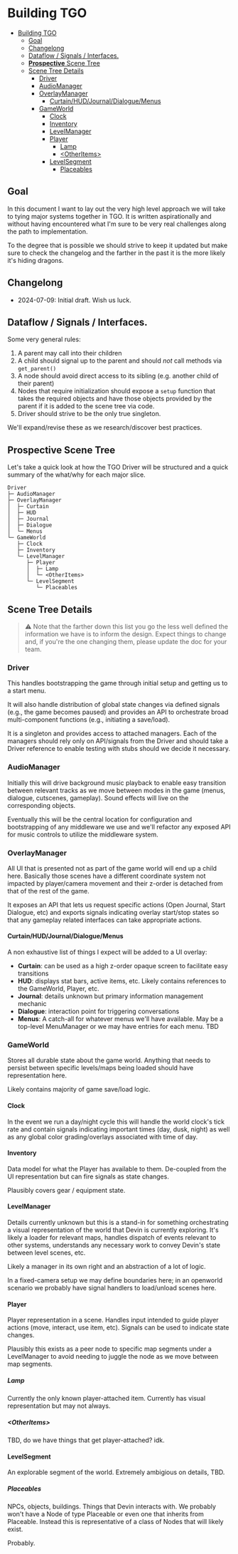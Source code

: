 # Building TGO

- [Building TGO](#building-tgo)
  - [Goal](#goal)
  - [Changelong](#changelong)
  - [Dataflow / Signals / Interfaces.](#dataflow--signals--interfaces)
  - [**Prospective** Scene Tree](#prospective-scene-tree)
  - [Scene Tree Details](#scene-tree-details)
    - [Driver](#driver)
    - [AudioManager](#audiomanager)
    - [OverlayManager](#overlaymanager)
      - [Curtain/HUD/Journal/Dialogue/Menus](#curtainhudjournaldialoguemenus)
    - [GameWorld](#gameworld)
      - [Clock](#clock)
      - [Inventory](#inventory)
      - [LevelManager](#levelmanager)
      - [Player](#player)
        - [Lamp](#lamp)
        - [\<OtherItems\>](#otheritems)
      - [LevelSegment](#levelsegment)
        - [Placeables](#placeables)

## Goal
In this document I want to lay out the very high level approach we will take to
tying major systems together in TGO. It is written aspirationally and without
having encountered what I'm sure to be very real challenges along the path to
implementation.

To the degree that is possible we should strive to keep it updated but make
sure to check the changelog and the farther in the past it is the more likely
it's hiding dragons.

## Changelong
- 2024-07-09: Initial draft. Wish us luck.

## Dataflow / Signals / Interfaces.

Some very general rules:

1. A parent may call into their children
2. A child should signal up to the parent and should _not_ call methods via `get_parent()`
3. A node should avoid direct access to its sibling (e.g. another child of their parent)
4. Nodes that require initialization should expose a `setup` function that takes the
   required objects and have those objects provided by the parent if it is added to
   the scene tree via code.
5. Driver should strive to be the only true singleton.

We'll expand/revise these as we research/discover best practices.

## **Prospective** Scene Tree

Let's take a quick look at how the TGO Driver will be structured and a quick
summary of the what/why for each major slice.

```
Driver
├─ AudioManager
├─ OverlayManager
│  ├─ Curtain
│  ├─ HUD
│  ├─ Journal
│  ├─ Dialogue
│  └─ Menus
└─ GameWorld
   ├─ Clock
   ├─ Inventory
   └─ LevelManager
      ├─ Player
      │  ├─ Lamp
      │  └─ <OtherItems>
      └─ LevelSegment
         └─ Placeables
```

## Scene Tree Details

> :warning: Note that the farther down this list you go the less
> well defined the information we have is to inform the design.
> Expect things to change and, if you're the one changing them,
> please update the doc for your team.

### Driver

This handles bootstrapping the game through initial setup and getting us to a
start menu.

It will also handle distribution of global state changes via defined signals
(e.g., the game becomes paused) and provides an API to orchestrate broad multi-component
functions (e.g., initiating a save/load).

It is a singleton and provides access to attached managers. Each of the managers
should rely only on API/signals from the Driver and should take a Driver reference
to enable testing with stubs should we decide it necessary.

### AudioManager

Initially this will drive background music playback to enable easy transition
between relevant tracks as we move between modes in the game (menus,
dialogue, cutscenes, gameplay). Sound effects will live on the corresponding
objects.

Eventually this will be the central location for configuration and bootstrapping
of any middleware we use and we'll refactor any exposed API for music controls to
utilize the middleware system.

### OverlayManager

All UI that is presented not as part of the game world will end up a child here.
Basically those scenes have a different coordinate system not impacted by player/camera
movement and their z-order is detached from that of the rest of the game.

It exposes an API that lets us request specific actions (Open Journal, Start Dialogue,
etc) and exports signals indicating overlay start/stop states so that any gameplay
related interfaces can take appropriate actions.

#### Curtain/HUD/Journal/Dialogue/Menus

A non exhaustive list of things I expect will be added to a UI overlay:

- **Curtain**: can be used as a high z-order opaque screen to facilitate easy transitions
- **HUD**: displays stat bars, active items, etc. Likely contains references to the GameWorld, Player, etc.
- **Journal**: details unknown but primary information management mechanic
- **Dialogue**: interaction point for triggering conversations
- **Menus**: A catch-all for whatever menus we'll have available. May be a top-level MenuManager or we may have entries for each menu. TBD

### GameWorld

Stores all durable state about the game world. Anything that needs to persist
between specific levels/maps being loaded should have representation here.

Likely contains majority of game save/load logic.

#### Clock

In the event we run a day/night cycle this will handle the world clock's tick
rate and contain signals indicating important times (day, dusk, night) as well
as any global color grading/overlays associated with time of day.

#### Inventory

Data model for what the Player has available to them. De-coupled from the UI
representation but can fire signals as state changes.

Plausibly covers gear / equipment state.

#### LevelManager

Details currently unknown but this is a stand-in for something orchestrating
a visual representation of the world that Devin is currently exploring. It's
likely a loader for relevant maps, handles dispatch of events relevant to other
systems, understands any necessary work to convey Devin's state between level
scenes, etc.

Likely a manager in its own right and an abstraction of a lot of logic.

In a fixed-camera setup we may define boundaries here; in an openworld scenario we
probably have signal handlers to load/unload scenes here.

#### Player

Player representation in a scene. Handles input intended to guide player actions
(move, interact, use item, etc). Signals can be used to indicate state changes.

Plausibly this exists as a peer node to specific map segments under a LevelManager
to avoid needing to juggle the node as we move between map segments.

##### Lamp

Currently the only known player-attached item. Currently has visual representation
but may not always.

##### &lt;OtherItems&gt;

TBD, do we have things that get player-attached? idk.

#### LevelSegment

An explorable segment of the world. Extremely ambigious on details, TBD.

##### Placeables

NPCs, objects, buildings. Things that Devin interacts with. We probably
won't have a Node of type Placeable or even one that inherits from
Placeable. Instead this is representative of a class of Nodes that will
likely exist.

Probably.
